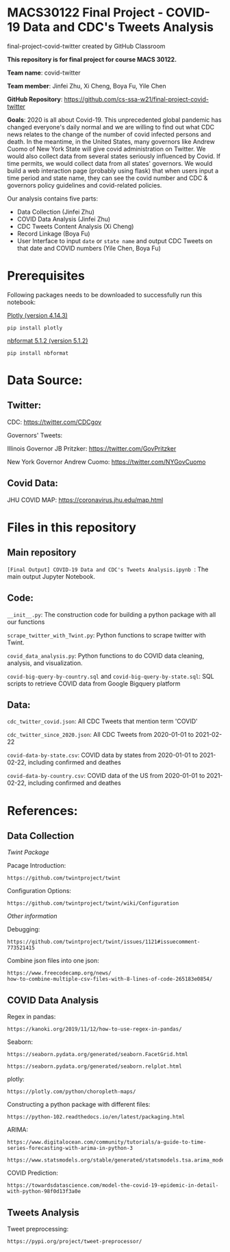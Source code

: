 # MACS30122 Final Project - COVID-19 Data and CDC's Tweets Analysis

final-project-covid-twitter created by GitHub Classroom

**This repository is for final project for course MACS 30122.**

**Team name**: covid-twitter

**Team member**: Jinfei Zhu, Xi Cheng, Boya Fu, Yile Chen

**GitHub Repository**: https://github.com/cs-ssa-w21/final-project-covid-twitter

**Goals**: 2020 is all about Covid-19. This unprecedented global pandemic has changed everyone's daily normal and we are willing to find out what CDC news relates to the change of the number of covid infected persons and death. In the meantime, in the United States, many governors like Andrew Cuomo of New York State will give covid administration on Twitter. We would also collect data from several states seriously influenced by Covid. If time permits, we would collect data from all states' governors. We would build a web interaction page (probably using flask) that when users input a time period and state name, they can see the covid number and CDC & governors policy guidelines and covid-related policies.

Our analysis contains five parts:
- Data Collection (Jinfei Zhu)
- COVID Data Analysis (Jinfei Zhu)
- CDC Tweets Content Analysis (Xi Cheng)
- Record Linkage (Boya Fu)
- User Interface to input `date` or `state name` and output CDC Tweets on that date and COVID numbers (Yile Chen, Boya Fu)

# Prerequisites

Following packages needs to be downloaded to successfully run this notebook:

[Plotly (version 4.14.3)](https://pypi.org/project/plotly/)

`pip install plotly`

[nbformat 5.1.2 (version 5.1.2)](https://pypi.org/project/nbformat/) 

`pip install nbformat`


# Data Source:

## Twitter: 

CDC: https://twitter.com/CDCgov



Governors' Tweets: 

Illinois Governor JB Pritzker: https://twitter.com/GovPritzker

New York Governor Andrew Cuomo: https://twitter.com/NYGovCuomo

## Covid Data: 

JHU COVID MAP: https://coronavirus.jhu.edu/map.html

# Files in this repository

## Main repository
`[Final Output] COVID-19 Data and CDC's Tweets Analysis.ipynb `: The main output Jupyter Notebook.

## Code:

`__init__.py`: The construction code for building a python package with all our functions

`scrape_twitter_with_Twint.py`: Python functions to scrape twitter with Twint.

`covid_data_analysis.py`: Python functions to do COVID data cleaning, analysis, and visualization.

`covid-big-query-by-country.sql` and `covid-big-query-by-state.sql`: SQL scripts to retrieve COVID data from Google Bigquery platform


## Data:

`cdc_twitter_covid.json`: All CDC Tweets that mention term 'COVID'

`cdc_twitter_since_2020.json`: All CDC Tweets from 2020-01-01 to 2021-02-22

`covid-data-by-state.csv`: COVID data by states from 2020-01-01 to 2021-02-22, including confirmed and deathes

`covid-data-by-country.csv`: COVID data of the US from 2020-01-01 to 2021-02-22, including confirmed and deathes



# References:

## Data Collection

*Twint Package*

Pacage Introduction: 

    https://github.com/twintproject/twint
    
Configuration Options: 

    https://github.com/twintproject/twint/wiki/Configuration

*Other information*

Debugging: 

    https://github.com/twintproject/twint/issues/1121#issuecomment-773521415
    
Combine json files into one json: 

    https://www.freecodecamp.org/news/
    how-to-combine-multiple-csv-files-with-8-lines-of-code-265183e0854/

## COVID Data Analysis

Regex in pandas: 

    https://kanoki.org/2019/11/12/how-to-use-regex-in-pandas/
    
Seaborn: 

    https://seaborn.pydata.org/generated/seaborn.FacetGrid.html
    
    https://seaborn.pydata.org/generated/seaborn.relplot.html
    
plotly: 

    https://plotly.com/python/choropleth-maps/
    
Constructing a python package with different files:

    https://python-102.readthedocs.io/en/latest/packaging.html
    
ARIMA:

    https://www.digitalocean.com/community/tutorials/a-guide-to-time-series-forecasting-with-arima-in-python-3
    
    https://www.statsmodels.org/stable/generated/statsmodels.tsa.arima_model.ARIMA.fit.html

COVID Prediction:
    
    https://towardsdatascience.com/model-the-covid-19-epidemic-in-detail-with-python-98f0d13f3a0e
 
    
## Tweets Analysis

Tweet preprocessing: 

    https://pypi.org/project/tweet-preprocessor/

